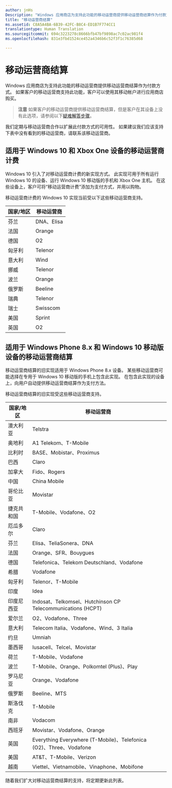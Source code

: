 ```yaml
---
author: jnHs
Description: "Windows 应用商店为支持此功能的移动运营商提供移动运营商结算作为付款方式。"
title: "移动运营商结算"
ms.assetid: C8A5A4BA-6B39-42FC-B8C4-ED1B7F774CC1
translationtype: Human Translation
ms.sourcegitcommit: 694c3223278c8666bfb47bf9898ac7c02ac981f4
ms.openlocfilehash: 831e3fbd1524ce452a4346b6c52f3f1c76385d68

---
```


# <a name="mobile-operator-billing"></a>移动运营商结算


Windows 应用商店为支持此功能的移动运营商提供移动运营商结算作为付款方式。 如果客户的移动运营商支持此功能，客户可以使用其移动帐户进行应用商店购买。

> **注意**  如果客户的移动运营商提供移动运营商结算，但是客户在其设备上没有此选项，请参阅以下[疑难解答步骤](http://go.microsoft.com/fwlink/p/?LinkId=523993)。

我们定期与移动运营商合作以扩展此付款方式的可用性。 如果建议我们应该支持下表中没有看到的移动运营商，请联系该移动运营商。

## <a name="mobile-operator-billing-for-windows-10-and-xbox-one-devices"></a>适用于 Windows 10 和 Xbox One 设备的移动运营商计费

Windows 10 引入了对移动运营商计费的新实现方式。 此实现可用于所有运行 Windows 10 的设备、运行 Windows 10 移动版的手机和 Xbox One 主机。 在这些设备上，客户可将“移动运营商计费”添加为支付方式，并用以购物。 

移动运营商计费的 Windows 10 实现当前受以下这些移动运营商支持。

| 国家/地区  | 移动运营商 |
|-----------------|------------------|
| 芬兰         | DNA、Elisa       |
| 法国          | Orange           |
| 德国         | O2               |
| 匈牙利         | Telenor          |
| 意大利           | Wind             |
| 挪威          | Telenor          |
| 波兰          | Orange           |
| 俄罗斯          | Beeline          |
| 瑞典          | Telenor          |
| 瑞士     | Swisscom         |
| 美国   | Sprint           |
| 英国  | O2               |

 

## <a name="mobile-operator-billing-for-windows-phone-8x-and-windows-10-mobile-devices"></a>适用于 Windows Phone 8.x 和 Windows 10 移动版设备的移动运营商结算


移动运营商结算的旧实现适用于 Windows Phone 8.x 设备。 某些移动运营商可能选择在专用于 Windows 10 移动版的手机上包含此实现。 在包含此实现的设备上，向用户自动提供移动运营商结算作为支付方法。

移动运营商结算的旧实现受这些移动运营商支持。

| 国家/地区       | 移动运营商                                                   |
|----------------------|--------------------------------------------------------------------|
| 澳大利亚            | Telstra                                                            |
| 奥地利              | A1 Telekom、T-Mobile                                               |
| 比利时              | BASE、Mobistar、Proximus                                           |
| 巴西               | Claro                                                              |
| 加拿大               | Fido、Rogers                                                       |
| 中国                | China Mobile                                                       |
| 哥伦比亚             | Movistar                                                           |
| 捷克共和国       | T-Mobile、Vodafone、O2                                             |
| 厄瓜多尔              | Claro                                                              |
| 芬兰              | Elisa、TeliaSonera、DNA                                            |
| 法国               | Orange、SFR、Bouygues                                              |
| 德国              | Telefonica、Telekom Deutschland、Vodafone                          |
| 希腊               | Vodafone                                                           |
| 匈牙利              | Telenor、T-Mobile                                                  |
| 印度                | Idea                                                               |
| 印度尼西亚            | Indosat、Telkomsel、Hutchinson CP Telecommunications (HCPT)        |
| 爱尔兰              | O2、Vodafone、Three                                                |
| 意大利                | Telecom Italia、Vodafone、Wind、3 Italia                           |
| 约旦               | Umniah                                                             |
| 墨西哥               | Iusacell、Telcel、Movistar                                         |
| 荷兰          | T-Mobile、Vodafone                                                 |
| 波兰               | T-Mobile、Orange、Polkomtel (Plus)、Play                           |
| 罗马尼亚              | Orange、Vodafone                                                   |
| 俄罗斯               | Beeline、MTS                                                       |
| 斯洛伐克             | T-Mobile                                                           |
| 南非         | Vodacom                                                            |
| 西班牙                | Movistar、Vodafone、Orange                                         |
| 英国       | Everything Everywhere (T-Mobile)、Telefonica (O2)、Three、Vodafone |
| 美国        | AT&T、T-Mobile、Verizon                                    |
| 越南              | Viettel、Vietnamobile、Vinaphone、Mobifone                         |

 

随着我们扩大对移动运营商结算的支持，将定期更新此列表。

 

 







<!--HONumber=Dec16_HO2-->



